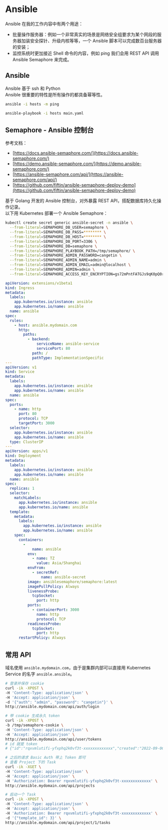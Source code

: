 <a name="JPshA"></a>
# Ansible
Ansible 在我的工作内容中有两个用途：

- 批量操作服务器：例如一个非常真实的场景是网络安全组要求为某个网段的服务器加装安全探针、升级内核等等，一个 Ansible 脚本可以完成数百台服务器的安装；
- 监控系统时更加接近 Shell 命令的内容，例如 ping 我们会用 REST API 调用 Ansible Semaphore 来完成。
<a name="McX3m"></a>
## Ansible
Ansible 基于 ssh 和 Python<br />Ansible 很重要的特性是所有操作的都具备幂等性。
```bash
ansible -i hosts -m ping

ansible-playbook -i hosts main.yaml
```
<a name="LsvN0"></a>
## Semaphore - Ansible 控制台
参考文档：

- [https://docs.ansible-semaphore.com/](https://docs.ansible-semaphore.com/)
- [https://demo.ansible-semaphore.com/](https://demo.ansible-semaphore.com/)
- [https://ansible-semaphore.com/api/](https://ansible-semaphore.com/api/)
- [https://github.com/fiftin/ansible-semaphore-deploy-demo](https://github.com/fiftin/ansible-semaphore-deploy-demo)

基于 Golang 开发的 Ansible 控制台，对外暴露 REST API，搭配数据库持久化操作记录。<br />以下用 Kubernetes 部署一个 Ansible Semaphore：
```bash
kubectl create secret generic ansible-secret -n ansible \
  --from-literal=SEMAPHORE_DB_USER=semaphore \
  --from-literal=SEMAPHORE_DB_PASS=******** \
  --from-literal=SEMAPHORE_DB_HOST=******** \
  --from-literal=SEMAPHORE_DB_PORT=3306 \
  --from-literal=SEMAPHORE_DB=semaphore \
  --from-literal=SEMAPHORE_PLAYBOOK_PATH=/tmp/semaphore/ \
  --from-literal=SEMAPHORE_ADMIN_PASSWORD=cangetin \
  --from-literal=SEMAPHORE_ADMIN_NAME=admin \
  --from-literal=SEMAPHORE_ADMIN_EMAIL=admin@localhost \
  --from-literal=SEMAPHORE_ADMIN=admin \
  --from-literal=SEMAPHORE_ACCESS_KEY_ENCRYPTION=gs72mPntFATGJs9qK0pQ0rKtfidlexiMjYCH9gWKhTU=
```
```yaml
apiVersion: extensions/v1beta1
kind: Ingress
metadata:
  labels:
    app.kubernetes.io/instance: ansible
    app.kubernetes.io/name: ansible
  name: ansible
spec:
  rules:
    - host: ansible.mydomain.com
      http:
        paths:
          - backend:
              serviceName: ansible-service
              servicePort: 80
            path: /
            pathType: ImplementationSpecific
---
apiVersion: v1
kind: Service
metadata:
  labels:
    app.kubernetes.io/instance: ansible
    app.kubernetes.io/name: ansible
  name: ansible
spec:
  ports:
    - name: http
      port: 80
      protocol: TCP
      targetPort: 3000
  selector:
    app.kubernetes.io/instance: ansible
    app.kubernetes.io/name: ansible
  type: ClusterIP
---
apiVersion: apps/v1
kind: Deployment
metadata:
  labels:
    app.kubernetes.io/instance: ansible
    app.kubernetes.io/name: ansible
  name: ansible
spec:
  replicas: 1
  selector:
    matchLabels:
      app.kubernetes.io/instance: ansible
      app.kubernetes.io/name: ansible
  template:
    metadata:
      labels:
        app.kubernetes.io/instance: ansible
        app.kubernetes.io/name: ansible
    spec:
      containers:
        -
        	name: ansible
          env:
            - name: TZ
              value: Asia/Shanghai
          envFrom:
            - secretRef:
                name: ansible-secret
          image: ansiblesemaphore/semaphore:latest
          imagePullPolicy: Always
          livenessProbe:
            tcpSocket:
              port: http
          ports:
            - containerPort: 3000
              name: http
              protocol: TCP
          readinessProbe:
            tcpSocket:
              port: http
      restartPolicy: Always
```
<a name="rLeea"></a>
## 常用 API
域名使用 `ansible.mydomain.com`，由于是集群内部可以直接用 Kubernetes Service 的名字 `ansible.ansible`。
```bash
# 登录并保存 cookie
curl -ik -XPOST \
-H 'Content-Type: application/json' \
-H 'Accept: application/json' \
-d '{"auth": "admin", "password": "cangetin"}' \
http://ansible.mydomain.com/api/auth/login

# 带 cookie 生成永久 token
curl -ik -XPOST \
-b /tmp/semaphore-cookie \
-H 'Content-Type: application/json' \
-H 'Accept: application/json' \
http://ansible.mydomain.com/api/user/tokens
# id 就是 token
# {"id":"rqxvmlutifi-yfxphq2k0vf3t-xxxxxxxxxxxxx","created":"2022-09-06T08:10:11Z","expired":false,"user_id":1}

# 之后的请求 Basic Auth 带上 Token 即可
# 查看 Project 下的 Task
curl -ik -XGET \
-H 'Content-Type: application/json' \
-H 'Accept: application/json' \
-H 'Authorization: Bearer rqxvmlutifi-yfxphq2k0vf3t-xxxxxxxxxxxxx' \
http://ansible.mydomain.com/api/projects

# 启动一个 Task
curl -ik -XPOST \
-H 'Content-Type: application/json' \
-H 'Accept: application/json' \
-H 'Authorization: Bearer rqxvmlutifi-yfxphq2k0vf3t-xxxxxxxxxxxxx' \
-d '{"template_id": 3}' \
http://ansible.mydomain.com/api/project/1/tasks
```
